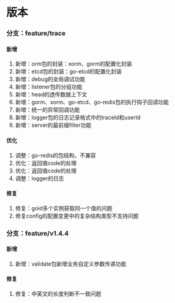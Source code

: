 # 版本

### 分支：feature/trace
#### 新增
1. 新增：orm包的封装：xorm、gorm的配置化封装
2. 新增：etcd包的封装：go-etcd的配置化封装
3. 新增：debug的全局调试功能
3. 新增：listener包的分组功能
4. 新增：head的透传数据上下文
5. 新增：gorm、xorm、go-etcd、go-redis包的执行钩子回调功能
6. 新增：统一的异常回调功能
7. 新增：logger包的日志记录格式中的traceId和userId
8. 新增：server的最前缀filter功能
#### 优化
1. 调整：go-redis的包结构，不兼容
2. 优化：返回值code的处理
3. 优化：返回值code的处理
4. 调整：logger的日志
#### 修复
1. 修复：goid多个实例获取同一个值的问题
2. 修复config的配置变更中的复杂结构类型不支持问题


### 分支：feature/v1.4.4
#### 新增
1. 新增：validate包新增业务自定义参数传递功能
#### 修复
1. 修复：中英文的长度判断不一致问题
